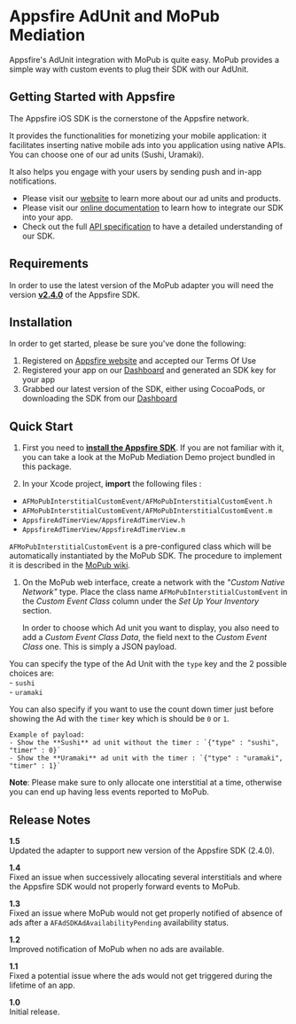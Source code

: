 # Appsfire AdUnit and MoPub Mediation

Appsfire's AdUnit integration with MoPub is quite easy. MoPub provides a simple way with custom events to plug their SDK with our AdUnit.

## Getting Started with Appsfire
The Appsfire iOS SDK is the cornerstone of the Appsfire network.

It provides the functionalities for monetizing your mobile application: it facilitates inserting native mobile ads into you application using native APIs. You can choose one of our ad units (Sushi, Uramaki).

It also helps you engage with your users by sending push and in-app notifications.

- Please visit our [website](http://appsfire.com) to learn more about our ad units and products.<br />
- Please visit our [online documentation](http://docs.appsfire.com/sdk/ios/integration-reference/Introduction) to learn how to integrate our SDK into your app.<br />
- Check out the full [API specification](http://docs.appsfire.com/sdk/ios/api-reference/) to have a detailed understanding of our SDK.

## Requirements
In order to use the latest version of the MoPub adapter you will need the version [**v2.4.0**](https://github.com/appsfire/Appsfire-iOS-SDK/releases/tag/2.4.0) of the Appsfire SDK.

## Installation
In order to get started, please be sure you've done the following:

1. Registered on [Appsfire website](http://www.appsfire.com/) and accepted our Terms Of Use
2. Registered your app on our [Dashboard](http://dashboard.appsfire.com/) and generated an SDK key for your app
3. Grabbed our latest version of the SDK, either using CocoaPods, or downloading the SDK from our [Dashboard](http://dashboard.appsfire.com/app/doc)

## Quick Start
1. First you need to [**install the Appsfire SDK**](http://docs.appsfire.com/sdk/ios/integration-reference/Setup_Your_Project). If you are not familiar with it, you can take a look at the MoPub Mediation Demo project bundled in this package.

1. In your Xcode project, **import** the following files :
  - `AFMoPubInterstitialCustomEvent/AFMoPubInterstitialCustomEvent.h`
  - `AFMoPubInterstitialCustomEvent/AFMoPubInterstitialCustomEvent.m`
  - `AppsfireAdTimerView/AppsfireAdTimerView.h`
  - `AppsfireAdTimerView/AppsfireAdTimerView.m`

  `AFMoPubInterstitialCustomEvent` is a pre-configured class which will be automatically instantiated by the MoPub SDK. The procedure to implement it is described in the [MoPub wiki](https://github.com/mopub/mopub-ios-sdk/wiki/Custom-Events#quick-start-for-interstitials).

1. On the MoPub web interface, create a network with the *"Custom Native Network"* type. Place the class name `AFMoPubInterstitialCustomEvent` in the *Custom Event Class* column under the *Set Up Your Inventory* section.

    In order to choose which Ad unit you want to display, you also need to add a *Custom Event Class Data*, the field next to the *Custom Event Class* one. This is simply a JSON payload.

  You can specify the type of the Ad Unit with the `type` key and the 2 possible choices are:  
    - `sushi`  
    - `uramaki`

  You can also specify if you want to use the count down timer just before showing the Ad with the `timer` key which is should be `0` or `1`.

    Example of payload:  
    - Show the **Sushi** ad unit without the timer : `{"type" : "sushi", "timer" : 0}`  
    - Show the **Uramaki** ad unit with the timer : `{"type" : "uramaki", "timer" : 1}`  

**Note**: Please make sure to only allocate one interstitial at a time, otherwise you can end up having less events reported to MoPub.

## Release Notes

**1.5**  
Updated the adapter to support new version of the Appsfire SDK (2.4.0).

**1.4**  
Fixed an issue when successively allocating several interstitials and where the Appsfire SDK would not properly forward events to MoPub.

**1.3**  
Fixed an issue where MoPub would not get properly notified of absence of ads after a `AFAdSDKAdAvailabilityPending` availability status.

**1.2**  
Improved notification of MoPub when no ads are available.

**1.1**  
Fixed a potential issue where the ads would not get triggered during the lifetime of an app.

**1.0**  
Initial release.
